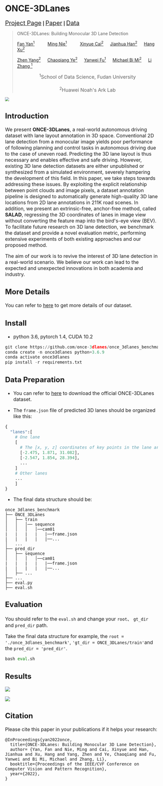 # ONCE-3DLanes

[<span style='font-size: 20px'>Project Page</span>](https://once-3dlanes.github.io/) **|** [<span style='font-size: 20px'>Paper</span>]() **|** [<span style='font-size: 20px'>Data</span>](https://drive.google.com/file/d/1-blzGV6Q0R-6aa0dsRHjR9kKiA5o5bqv/view)



>ONCE-3DLanes: Building Monocular 3D Lane Detection
>
><a href="https://fudan-zvg.github.io/"> Fan Yan<sup>1</sup></a>    &emsp;&ensp;&ensp;&ensp;    <a href="https://fudan-zvg.github.io/">Ming Nie<sup>1</sup></a>      &emsp;&ensp;&ensp;&ensp;      <a href="https://scholar.google.com/citations?hl=zh-CN&user=_L4ZS9MAAAAJ">Xinyue Cai<sup>2</sup></a>  &emsp;  <a href="https://scholar.google.com/citations?hl=zh-CN&user=OEPMQEMAAAAJ"> Jianhua Han<sup>2</sup></a>   &emsp;  <a href="https://xuhangcn.github.io/">Hang Xu<sup>2</sup></a>  
>
><a href="https://scholar.google.com/citations?hl=zh-CN&user=tDjRkvcAAAAJ"> Zhen Yang<sup>2</sup></a>  &emsp;  <a href="https://openreview.net/profile?id=~Chaoqiang_Ye1">Chaoqiang Ye<sup>2</sup></a>  &emsp;  <a href="https://yanweifu.github.io/">Yanwei Fu<sup>1</sup></a>   &emsp;  <a href="">Michael Bi Mi<sup>2</sup></a>  &emsp;  <a href="https://www.robots.ox.ac.uk/~lz/">Li Zhang <sup>1</sup></a> 
>
><center><font size="3"><sup>1</sup>School of Data Science, Fudan University	</center> &emsp;&emsp;
><center><font size="3"><sup>2</sup>Huawei Noah's Ark Lab		</center>

<img src="C:\Users\Ivan\Desktop\cvpr\once3dlanes_example.png" style="zoom:80%;" />



## Introduction

We present **ONCE-3DLanes**, a real-world autonomous driving dataset with lane layout annotation in 3D space. Conventional 2D lane detection from a monocular image yields poor performance of following planning and control tasks in autonomous driving due to the case of uneven road. Predicting the 3D lane layout is thus necessary and enables effective and safe driving. However, existing 3D lane detection datasets are either unpublished or synthesized from a simulated environment, severely hampering the development of this field. In this paper, we take steps towards addressing these issues. By exploiting the explicit relationship between point clouds and image pixels, a dataset annotation pipeline is designed to automatically generate high-quality 3D lane locations from 2D lane annotations in 211K road scenes. In addition, we present an extrinsic-free, anchor-free method, called **SALAD**, regressing the 3D coordinates of lanes in image view without converting the feature map into the bird's-eye view (BEV).  To facilitate future research on 3D lane detection, we benchmark the dataset and provide a novel evaluation metric, performing extensive experiments of both existing approaches and our proposed method.

The aim of our work is to revive the interest of 3D lane detection in a real-world scenario.
We believe our work can lead to the expected and unexpected innovations in both academia and industry.

## More Details

You can refer to [here](https://once-3dlanes.github.io/3dlanes/) to get more details of our dataset.

## Install

- python 3.6, pytorch 1.4,  CUDA 10.2

```python
git clone https://github.com/once-3dlanes/once_3dlanes_benchmark.git
conda create -n once3dlanes python=3.6.9
conda activate once3dlanes
pip install -r requirements.txt
```

## Data Preparation

- You can refer to [here](https://once-3dlanes.github.io/3dlanes/) to download the official ONCE-3DLanes dataset.

- The `frame.json` file of predicted 3D lanes should be organized like this:

```python
{
  "lanes":[
    # One lane 
    [ 
      # The [x, y, z] coordinates of key points in the lane are listed as follows.
      [-2.475, 1.871, 31.082],
      [-2.547, 1.854, 28.394],        
      ...
    ]
    # Other lanes
    ...
    ]
}
```

- The final data structure should be:

```
once_3dlanes_benchmark
├── ONCE_3DLanes
│   ├── train
│   │   │── sequence
│   │   │   │──cam01 
|   |   |   |	|──frame.json
|   |   |   |	|──...
│   ...
├── pred_dir
│   ├── sequence
│   │   │   │──cam01 
|   |   |   |	|──frame.json
|   |   |   |	|──...
│   ├── ...
├── ...
├── eval.py
├── eval.sh
```

## Evaluation

You should refer to the `eval.sh` and change your `root`、 `gt_dir` and `pred_dir` path.

Take the final data structure for example, the `root = './once_3dlanes_benchmark'`, `'gt_dir = ONCE_3DLanes/train'`and the `pred_dir = 'pred_dir'`.

```python
bash eval.sh
```

## Results

![](https://s2.loli.net/2022/04/21/klh8yCZnW1bX67f.png)

![](https://s2.loli.net/2022/04/21/xRrYPdJacmEbQyB.png)

## Citation

Please cite this paper in your publications if it helps your research:

```
@InProceedings{yan2022once,
  title={ONCE-3DLanes: Building Monocular 3D Lane Detection},
  author= {Yan, Fan and Nie, Ming and Cai, Xinyue and Han, Jianhua and Xu, Hang and Yang, Zhen and Ye, Chaoqiang and Fu, Yanwei and Bi Mi, Michael and Zhang, Li},
  booktitle={Proceedings of the IEEE/CVF Conference on Computer Vision and Pattern Recognition},
  year={2022},
}
```

